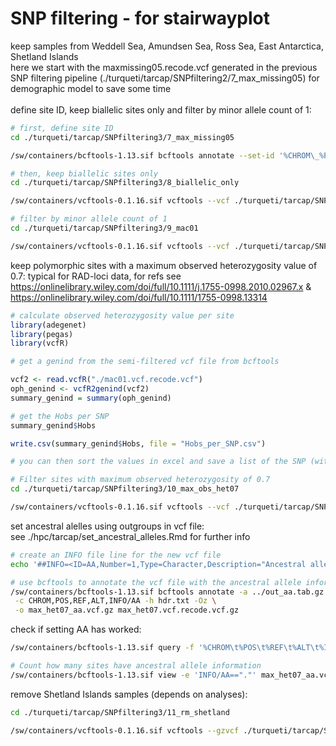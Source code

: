 SNP filtering - for stairwayplot
================

keep samples from Weddell Sea, Amundsen Sea, Ross Sea, East Antarctica,
Shetland Islands <br> here we start with the maxmissing05.recode.vcf
generated in the previous SNP filtering pipeline
(./turqueti/tarcap/SNPfiltering2/7_max_missing05) for demographic model
to save some time  
<br> define site ID, keep biallelic sites only and filter by minor
allele count of 1:

``` bash
# first, define site ID
cd ./turqueti/tarcap/SNPfiltering3/7_max_missing05  

/sw/containers/bcftools-1.13.sif bcftools annotate --set-id '%CHROM\_%POS' maxmissing05.recode.vcf > maxmissing05_setID.vcf

# then, keep biallelic sites only
cd ./turqueti/tarcap/SNPfiltering3/8_biallelic_only  

/sw/containers/vcftools-0.1.16.sif vcftools --vcf ./turqueti/tarcap/SNPfiltering3/7_max_missing05/maxmissing05_setID.vcf --min-alleles 2 --max-alleles 2 --out maxmissing05_setID_biallelic --recode --recode-INFO-all

# filter by minor allele count of 1
cd ./turqueti/tarcap/SNPfiltering3/9_mac01  

/sw/containers/vcftools-0.1.16.sif vcftools --vcf ./turqueti/tarcap/SNPfiltering3/8_biallelic_only/maxmissing05_setID_biallelic.recode.vcf --mac 1 --out mac01.vcf --recode --recode-INFO-all
```

keep polymorphic sites with a maximum observed heterozygosity value of
0.7: typical for RAD-loci data, for refs see
<https://onlinelibrary.wiley.com/doi/full/10.1111/j.1755-0998.2010.02967.x>
& <https://onlinelibrary.wiley.com/doi/full/10.1111/1755-0998.13314>

``` r
# calculate observed heterozygosity value per site
library(adegenet)
library(pegas)
library(vcfR)

# get a genind from the semi-filtered vcf file from bcftools

vcf2 <- read.vcfR("./mac01.vcf.recode.vcf")
oph_genind <- vcfR2genind(vcf2)
summary_genind = summary(oph_genind)

# get the Hobs per SNP 
summary_genind$Hobs 

write.csv(summary_genind$Hobs, file = "Hobs_per_SNP.csv")

# you can then sort the values in excel and save a list of the SNP (with site ID) with >0.7
```

``` bash
# Filter sites with maximum observed heterozygosity of 0.7
cd ./turqueti/tarcap/SNPfiltering3/10_max_obs_het07

/sw/containers/vcftools-0.1.16.sif vcftools --vcf ./turqueti/tarcap/SNPfiltering3/9_mac01/mac01.vcf.recode.vcf --exclude site_obs_het_over_07.tsv --out max_het07.vcf --recode --recode-INFO-all
```

set ancestral alelles using outgroups in vcf file:  
see ./hpc/tarcap/set_ancestral_alleles.Rmd for further info

``` bash
# create an INFO file line for the new vcf file
echo '##INFO=<ID=AA,Number=1,Type=Character,Description="Ancestral allele">' > hdr.txt

# use bcftools to annotate the vcf file with the ancestral allele information
/sw/containers/bcftools-1.13.sif bcftools annotate -a ../out_aa.tab.gz \
 -c CHROM,POS,REF,ALT,INFO/AA -h hdr.txt -Oz \
 -o max_het07_aa.vcf.gz max_het07.vcf.recode.vcf.gz
```

check if setting AA has worked:

``` bash
/sw/containers/bcftools-1.13.sif query -f '%CHROM\t%POS\t%REF\t%ALT\t%INFO/AA\n' max_het07_aa.vcf.gz | less

# Count how many sites have ancestral allele information
/sw/containers/bcftools-1.13.sif view -e 'INFO/AA=="."' max_het07_aa.vcf.gz -H | wc -l   
```

remove Shetland Islands samples (depends on analyses):

``` bash
cd ./turqueti/tarcap/SNPfiltering3/11_rm_shetland

/sw/containers/vcftools-0.1.16.sif vcftools --gzvcf ./turqueti/tarcap/SNPfiltering3/10_max_obs_het07/max_het07_aa.vcf.gz --remove shetland_tur.tsv --out rmshetland_aa --recode --recode-INFO-all
```
